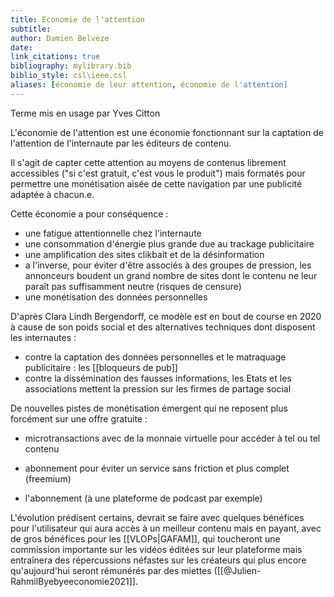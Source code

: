 ```yaml
---
title: Economie de l'attention
subtitle:
author: Damien Belvèze
date:
link_citations: true
bibliography: mylibrary.bib
biblio_style: csl\ieee.csl
aliases: [économie de leur attention, économie de l'attention]
---
```


Terme mis en usage par Yves Citton

L'économie de l'attention est une économie fonctionnant sur la captation de l'attention de l'internaute par les éditeurs de contenu. 

Il s'agit de capter cette attention au moyens de contenus librement accessibles ("si c'est gratuit, c'est vous le produit") mais formatés pour permettre une monétisation aisée de cette navigation par une publicité adaptée à chacun.e.

Cette économie a pour conséquence : 

- une fatigue attentionnelle chez l'internaute
- une consommation d'énergie plus grande due au trackage publicitaire
- une amplification des sites clikbait et de la désinformation
- a l'inverse, pour éviter d'être associés à des groupes de pression, les annonceurs boudent un grand nombre de sites dont le contenu ne leur paraît pas suffisamment neutre (risques de censure)
- une monétisation des données personnelles

D'après Clara Lindh Bergendorff, ce modèle est en bout de course en 2020 à cause de son poids social et des alternatives techniques dont disposent les internautes : 

- contre la captation des données personnelles et le matraquage publicitaire : les [[bloqueurs de pub]]
- contre la dissémination des fausses informations, les Etats et les associations mettent la pression sur les firmes de partage social

De nouvelles pistes de monétisation émergent qui ne reposent plus forcément sur une offre gratuite : 

- microtransactions avec de la monnaie virtuelle pour accéder à tel ou tel contenu

- abonnement pour éviter un service sans friction et plus complet (freemium)

- l'abonnement (à une plateforme de podcast par exemple)

L'évolution prédisent certains, devrait se faire avec quelques bénéfices pour l'utilisateur qui aura accès à un meilleur contenu mais en payant, avec de gros bénéfices pour les [[VLOPs|GAFAM]], qui toucheront une commission importante sur les vidéos éditées sur leur plateforme mais entraînera des répercussions néfastes sur les créateurs qui plus encore qu'aujourd'hui seront rémunérés par des miettes ([[@Julien-RahmilByebyeeconomie2021]].


